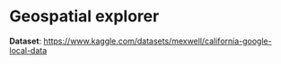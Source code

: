 # Geospatial explorer

**Dataset**: https://www.kaggle.com/datasets/mexwell/california-google-local-data
